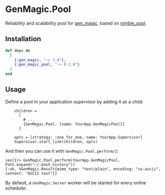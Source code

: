 # GenMagic.Pool

Reliability and scalability pool for [gen_magic](https://github.com/evadne/gen_magic), based on [nimble_pool](https://github.com/dashbitco/nimble_pool).

## Installation

```elixir
def deps do
  [
    {:gen_magic, "~> 1.0"},
    {:gen_magic_pool, "~> 0.1.0"}
  ]
end
```

## Usage

Define a pool in your application supervisor by adding it as a child:

```
    children =
      [
        # ...
        {GenMagic.Pool, [name: YourApp.GenMagicPool]}
      ]

    opts = [strategy: :one_for_one, name: YourApp.Supervisor]
    Supervisor.start_link(children, opts)
```

And then you can use it with `GenMagic.Pool.perform/2`:

```
iex(1)> GenMagic.Pool.perform(YourApp.GenMagicPool, Path.expand("~/.bash_history"))
{:ok, %GenMagic.Result{mime_type: "text/plain", encoding: "us-ascii", content: "ASCII text"}}
```

By default, a `GenMagic.Server` worker will be started for every online scheduler.

